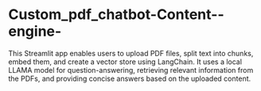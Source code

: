 # Custom_pdf_chatbot-Content--engine-
This Streamlit app enables users to upload PDF files, split text into chunks, embed them, and create a vector store using LangChain. It uses a local LLAMA model for question-answering, retrieving relevant information from the PDFs, and providing concise answers based on the uploaded content.
